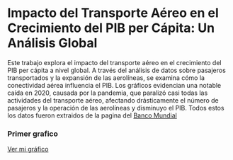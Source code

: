 # Impacto del Transporte Aéreo en el Crecimiento del PIB per Cápita: Un Análisis Global

Este trabajo explora el impacto del transporte aéreo en el crecimiento del PIB per cápita a nivel global. A través del análisis de datos sobre pasajeros transportados y la expansión de las aerolíneas, se examina cómo la conectividad aérea influencia el PIB. Los gráficos evidencian una notable caída en 2020, causada por la pandemia, que paralizó casi todas las actividades del transporte aéreo, afectando drásticamente el número de pasajeros y la operación de las aerolíneas y disminuyo el PIB. Todos estos los datos fueron extraidos de la pagina del [Banco Mundial](https://www.bancomundial.org/ext/es/home)

### Primer grafico


[Ver mi gráfico](https://alexaraica.github.io/tareaprograsig/grafico_pib_global.html)
